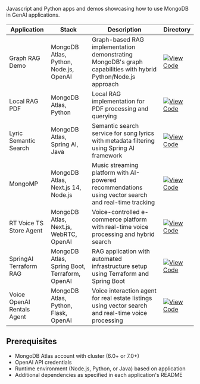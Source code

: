 Javascript and Python apps and demos showcasing how to use MongoDB in GenAI applications.

| Application | Stack | Description | Directory |
|------------|-------|-------------|-----------|
| Graph RAG Demo | MongoDB Atlas, Python, Node.js, OpenAI | Graph-based RAG implementation demonstrating MongoDB's graph capabilities with hybrid Python/Node.js approach | [![View Code](https://img.shields.io/badge/view-code-blue?logo=github)](graph_rag_demo) |
| Local RAG PDF | MongoDB Atlas, Python | Local RAG implementation for PDF processing and querying | [![View Code](https://img.shields.io/badge/view-code-blue?logo=github)](local-rag-pdf) |
| Lyric Semantic Search | MongoDB Atlas, Spring AI, Java | Semantic search service for song lyrics with metadata filtering using Spring AI framework | [![View Code](https://img.shields.io/badge/view-code-blue?logo=github)](lyric-semantic-search) |
| MongoMP | MongoDB Atlas, Next.js 14, Node.js | Music streaming platform with AI-powered recommendations using vector search and real-time tracking | [![View Code](https://img.shields.io/badge/view-code-blue?logo=github)](mongo-mp) |
| RT Voice TS Store Agent | MongoDB Atlas, Next.js, WebRTC, OpenAI | Voice-controlled e-commerce platform with real-time voice processing and hybrid search | [![View Code](https://img.shields.io/badge/view-code-blue?logo=github)](RT-voice-ts-store-agent) |
| SpringAI Terraform RAG | MongoDB Atlas, Spring Boot, Terraform, OpenAI | RAG application with automated infrastructure setup using Terraform and Spring Boot | [![View Code](https://img.shields.io/badge/view-code-blue?logo=github)](springai-terraform-rag) |
| Voice OpenAI Rentals Agent | MongoDB Atlas, Python, Flask, OpenAI | Voice interaction agent for real estate listings using vector search and real-time voice processing | [![View Code](https://img.shields.io/badge/view-code-blue?logo=github)](voice-openai-mongo-rentals-agent) |

## Prerequisites
- MongoDB Atlas account with cluster (6.0+ or 7.0+)
- OpenAI API credentials
- Runtime environment (Node.js, Python, or Java) based on application
- Additional dependencies as specified in each application's README
